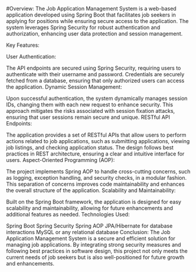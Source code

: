 #Overview:
The Job Application Management System is a web-based application developed using Spring Boot that facilitates job seekers in applying for positions while ensuring secure access to the application. The system leverages Spring Security for robust authentication and authorization, enhancing user data protection and session management.

Key Features:

User Authentication:

The API endpoints are secured using Spring Security, requiring users to authenticate with their username and password.
Credentials are securely fetched from a database, ensuring that only authorized users can access the application.
Dynamic Session Management:

Upon successful authentication, the system dynamically manages session IDs, changing them with each new request to enhance security.
This approach mitigates the risks associated with session fixation attacks, ensuring that user sessions remain secure and unique.
RESTful API Endpoints:

The application provides a set of RESTful APIs that allow users to perform actions related to job applications, such as submitting applications, viewing job listings, and checking application status.
The design follows best practices in REST architecture, ensuring a clear and intuitive interface for users.
Aspect-Oriented Programming (AOP):

The project implements Spring AOP to handle cross-cutting concerns, such as logging, exception handling, and security checks, in a modular fashion.
This separation of concerns improves code maintainability and enhances the overall structure of the application.
Scalability and Maintainability:

Built on the Spring Boot framework, the application is designed for easy scalability and maintainability, allowing for future enhancements and additional features as needed.
Technologies Used:

Spring Boot
Spring Security
Spring AOP
JPA/Hibernate for database interactions
MySQL or any relational database
Conclusion:
The Job Application Management System is a secure and efficient solution for managing job applications. By integrating strong security measures and following best practices in software design, this project not only meets the current needs of job seekers but is also well-positioned for future growth and enhancements.
